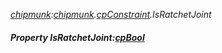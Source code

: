 _[chipmunk](../../modules/chipmunk/chipmunk-module.md):[chipmunk](../../modules/chipmunk/chipmunk-module.md).[cpConstraint](../../modules/chipmunk/chipmunk-cpconstraint.md).IsRatchetJoint_
##### Property IsRatchetJoint:[cpBool](../../modules/chipmunk/chipmunk-cpbool.md)

